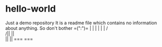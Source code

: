 # hello-world
Just a demo repository
It is a readme file which contains no information about anything. 
So don't bother 
  =(":")=
   |  |
   |  |
   |  |
  /    \
 /||  ||\
  ||  ||
===   === 
